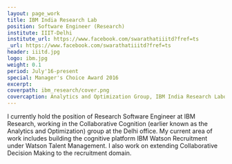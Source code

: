 ```yaml
---
layout: page_work
title: IBM India Research Lab
position: Software Engineer (Research)
institute: IIIT-Delhi
institute_url: https://www.facebook.com/swarathatiiitd?fref=ts
_url: https://www.facebook.com/swarathatiiitd?fref=ts
header: iiitd.jpg
logo: ibm.jpg
weight: 0.1
period: July'16-present
special: Manager's Choice Award 2016 
excerpt: 
coverpath: ibm_research/cover.png
covercaption: Analytics and Optimization Group, IBM India Research Laboratory
---
```

I currently hold the position of Research Software Engineer at IBM Research, working in the Collaborative Cognition (earlier known as the Analytics and Optimization) group at the Delhi office. My current area of work includes building the cognitive platform IBM Watson Recruitment under Watson Talent Management. I also work on extending Collaborative Decision Making to the recruitment domain.